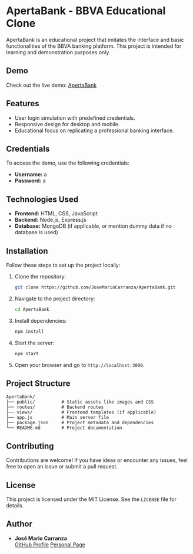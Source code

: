# ApertaBank - BBVA Educational Clone

ApertaBank is an educational project that imitates the interface and basic functionalities of the BBVA banking platform. This project is intended for learning and demonstration purposes only.

## Demo
Check out the live demo: [ApertaBank](https://apertabank.onrender.com/)

## Features
- User login simulation with predefined credentials.
- Responsive design for desktop and mobile.
- Educational focus on replicating a professional banking interface.

## Credentials
To access the demo, use the following credentials:
- **Username:** a
- **Password:** a

## Technologies Used
- **Frontend:** HTML, CSS, JavaScript
- **Backend:** Node.js, Express.js
- **Database:** MongoDB (if applicable, or mention dummy data if no database is used)

## Installation
Follow these steps to set up the project locally:

1. Clone the repository:
   ```bash
   git clone https://github.com/JoseMarioCarranza/ApertaBank.git
   ```

2. Navigate to the project directory:
   ```bash
   cd ApertaBank
   ```

3. Install dependencies:
   ```bash
   npm install
   ```

4. Start the server:
   ```bash
   npm start
   ```

5. Open your browser and go to `http://localhost:3000`.

## Project Structure
```
ApertaBank/
├── public/          # Static assets like images and CSS
├── routes/          # Backend routes
├── views/           # Frontend templates (if applicable)
├── app.js           # Main server file
├── package.json     # Project metadata and dependencies
└── README.md        # Project documentation
```

## Contributing
Contributions are welcome! If you have ideas or encounter any issues, feel free to open an issue or submit a pull request.

## License
This project is licensed under the MIT License. See the `LICENSE` file for details.

## Author
- **José Mario Carranza**  
  [GitHub Profile](https://github.com/JoseMarioCarranza)
  [Personal Page](https://www.ingjosemario.com)
